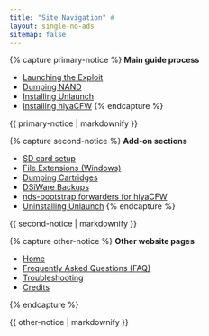 ```yaml
---
title: "Site Navigation" #
layout: single-no-ads
sitemap: false
---
```


{% capture primary-notice %}
**Main guide process**

+ [Launching the Exploit](launching-the-exploit)
+ [Dumping NAND](dumping-nand)
+ [Installing Unlaunch](installing-unlaunch)
+ [Installing hiyaCFW](installing-hiyacfw)
{% endcapture %}
<div class="notice--primary">{{ primary-notice | markdownify }}</div>

{% capture second-notice %}
**Add-on sections**

+ [SD card setup](sd-card-setup)
+ [File Extensions (Windows)](file-extensions-(windows))
+ [Dumping Cartridges](dump-cartridges)
+ [DSiWare Backups](dsiware-backups)
+ [nds-bootstrap forwarders for hiyaCFW](nds-bootstrap-forwarders)
+ [Uninstalling Unlaunch](uninstalling-unlaunch)
{% endcapture %}
<div class="notice--info">{{ second-notice | markdownify }}</div>

{% capture other-notice %}
**Other website pages**

+ [Home](home)
+ [Frequently Asked Questions (FAQ)](faq)
+ [Troubleshooting](troubleshooting)
+ [Credits](credits)

{% endcapture %}
<div class="notice">{{ other-notice | markdownify }}</div>

